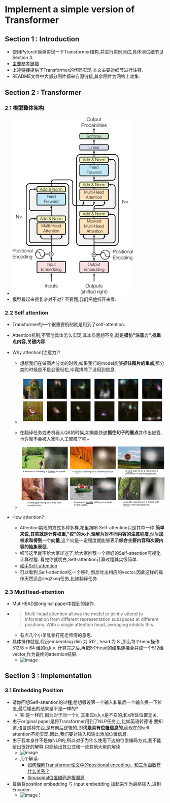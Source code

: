 # Implement a simple version of Transformer

## Section 1 : Introduction

- 使用Pytorch简单实现一下Transformer结构,并进行实例测试,具体测试细节见Section 3.
- [主要参考链接](https://www.kaggle.com/code/arunmohan003/transformer-from-scratch-using-pytorch/notebook)
- 上述链接提供了Transformer的代码实现,本文主要对细节进行注释.
- README文件中大部分图片都来自源链接,其余图片为网络上收集.

## Section 2 : Transformer

### 2.1 模型整体架构

- ![模型整体架构](https://github.com/CHENHUI-X/Implement_Transformer_Simple/blob/master/img/1_2vyKzFlzIHfSmOU_lnQE4A.png)
- 模型看起来很复杂对不对? 不要慌,我们把他拆开来看.

### 2.2 Self attention

- Transformer的一个很重要机制就是用到了self-attention.
- Attention机制,不管他具体怎么实现,其本质思想不变,就是**模仿"注意力",找重点内容,关键内容**.
- Why attention(注意力)?
    - 想想我们在做图片分类的时候,如果我们的model能够**抓住图片的重点**,那分类的时候是不是会很轻松,毕竟排除了没用到信息.
        
	- ![attention1](https://github.com/CHENHUI-X/Implement_Transformer_Simple/blob/master/img/1__tlq4gNokNM9mhTkz2cEeg.png)
    - 在翻译任务或者机器人QA的时候,如果能快速**抓住句子的重点**并作出应答,也许就不会被人家叫人工智障了吧~
	- ![attention2](https://github.com/CHENHUI-X/Implement_Transformer_Simple/blob/master/img/1_sRy3ukQziKP0TSQqlz3LCg.png)

- How attention?
	- Attention实现的方式多种多样,花里胡哨.Self-attention只是其中一种.**简单来说,其实就是计算权重,"权"的大小,理解为对不同内容的注意程度**,然后**加权求和得到一个向量**,这个向量一定程度就能够表示**综合主要内容和次要内容的抽象表征.**
	- 细节这里就不给大家详述了,给大家推荐一个很好的Self-attention可视化计算过程. 看完你就明白,Self-attention计算过程其实很简单.
	- [动手Self-attention](https://www.cvmart.net/community/detail/2018)
	- 可以看到,Self-attention吃一个序列,然后吐出相应的vector.因此这样的操作天然适合seq2seq任务,比如翻译任务.
### 2.3 MutiHead-attention
- MutiHEAD是original paper中提到的操作.
- > Multi-head attention allows the model to jointly attend to information from different representation subspaces at different positions. With a single attention head, averaging inhibits this.
	- 有点几个小弟乱拳打死老师傅的意思.
- 具体操作就是,假设embedding dim 为 512 , head 为 8 ,那么每个head操作 512/8 = 64 维的q,k,v. 计算完之后,再把8个head的结果连接合并成一个512维vector,作为最终的attention结果.
	- ![image](https://user-images.githubusercontent.com/55629321/182073415-d89d2626-c100-43f8-a06a-a21452722ffc.png)


## Section 3 : Implementation 

### 3.1 Embedding Position 
- 请你回想Self-attention的过程,想想假设第一个输入和最后一个输入换一下位置,最后输出的结果是不是一样的?
	- 答:是一样的,因为对于同一个x, 其相应q,k,v是不变的,和x所处位置无关.
- 由于original paper是将Transformer用到了NLP任务上,比如英语转德语.要知道,语言这种东西,是有前后逻辑的,即**词是具有位置信息的**,而现在的self-attention不能实现.因此,我们要对输入和输出添加位置信息.
- 由于我本身并不是做NLP的,所以对于为什么使用下边的位置编码方式,我不能给出很好的解释.只能给出其公式和一些其他大佬的解读
	- ![image](https://user-images.githubusercontent.com/55629321/182079755-4e63ef75-e738-4b2d-95e0-f42eaacb9da7.png)
	- 几个解读:
		- [如何理解Transformer论文中的positional encoding，和三角函数有什么关系？](https://www.zhihu.com/question/347678607)
		- [Sinusoidal位置编码追根溯源](https://spaces.ac.cn/archives/8231)
- 最后将position embedding 与 input embedding 加起来作为最终输入,进到Encoder.
	- ![image](https://user-images.githubusercontent.com/55629321/182080749-82597447-2741-4561-8da3-4e3e22f712cc.png)
)
